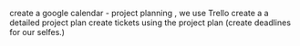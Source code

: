 create a google calendar - 
project planning , we use Trello 
create a a detailed project plan 
create tickets using the project plan (create deadlines for our selfes.)







